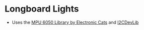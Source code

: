 # Longboard Lights

- Uses the [MPU 6050 Library by Electronic Cats](https://github.com/electroniccats/mpu6050) and [I2CDevLib](https://github.com/jrowberg/i2cdevlib)